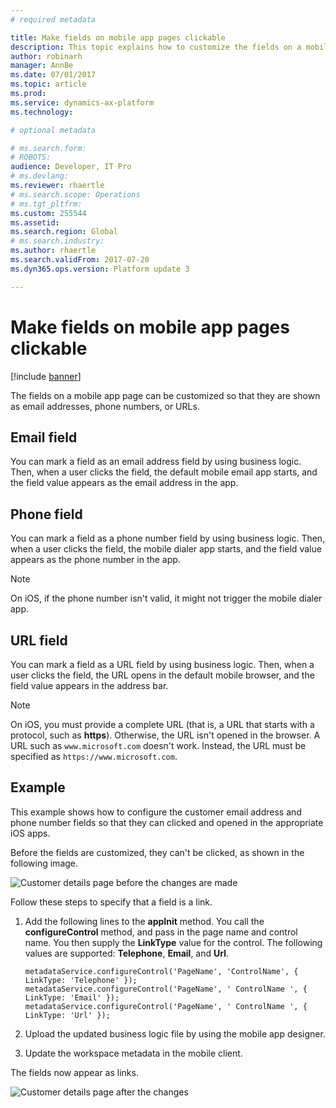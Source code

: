 ```yaml
---
# required metadata

title: Make fields on mobile app pages clickable
description: This topic explains how to customize the fields on a mobile app page so that they are shown as email addresses, phone numbers, or URLs.
author: robinarh
manager: AnnBe
ms.date: 07/01/2017
ms.topic: article
ms.prod: 
ms.service: dynamics-ax-platform
ms.technology: 

# optional metadata

# ms.search.form: 
# ROBOTS: 
audience: Developer, IT Pro
# ms.devlang: 
ms.reviewer: rhaertle
# ms.search.scope: Operations
# ms.tgt_pltfrm: 
ms.custom: 255544
ms.assetid: 
ms.search.region: Global
# ms.search.industry: 
ms.author: rhaertle
ms.search.validFrom: 2017-07-20
ms.dyn365.ops.version: Platform update 3

---
```


# Make fields on mobile app pages clickable

[!include [banner](../../../includes/banner.md)]

The fields on a mobile app page can be customized so that they are shown as email addresses, phone numbers, or URLs.

## Email field
You can mark a field as an email address field by using business logic. Then, when a user clicks the field, the default mobile email app starts, and the field value appears as the email address in the app.

## Phone field
You can mark a field as a phone number field by using business logic. Then, when a user clicks the field, the mobile dialer app starts, and the field value appears as the phone number in the app.

> [!NOTE]
> On iOS, if the phone number isn't valid, it might not trigger the mobile dialer app.

## URL field
You can mark a field as a URL field by using business logic. Then, when a user clicks the field, the URL opens in the default mobile browser, and the field value appears in the address bar.

> [!NOTE]
> On iOS, you must provide a complete URL (that is, a URL that starts with a protocol, such as <strong>https</strong>). Otherwise, the URL isn't opened in the browser. A URL such as `www.microsoft.com` doesn't work. Instead, the URL must be specified as `https://www.microsoft.com`.

## Example
This example shows how to configure the customer email address and phone number fields so that they can clicked and opened in the appropriate iOS apps.

Before the fields are customized, they can't be clicked, as shown in the following image.

![Customer details page before the changes are made](media/workspace-api/FieldAsURLOriginal.png)

Follow these steps to specify that a field is a link.

1. Add the following lines to the **appInit** method. You call the **configureControl** method, and pass in the page name and control name. You then supply the **LinkType** value for the control. The following values are supported: **Telephone**, **Email**, and **Url**.

    ```xpp
    metadataService.configureControl('PageName', 'ControlName', { LinkType: 'Telephone' });
    metadataService.configureControl('PageName', ' ControlName ', { LinkType: 'Email' });
    metadataService.configureControl('PageName', ' ControlName ', { LinkType: 'Url' });
    ```

2. Upload the updated business logic file by using the mobile app designer.
3. Update the workspace metadata in the mobile client.

The fields now appear as links.

![Customer details page after the changes](media/workspace-api/FieldAsURLFinal.png)
